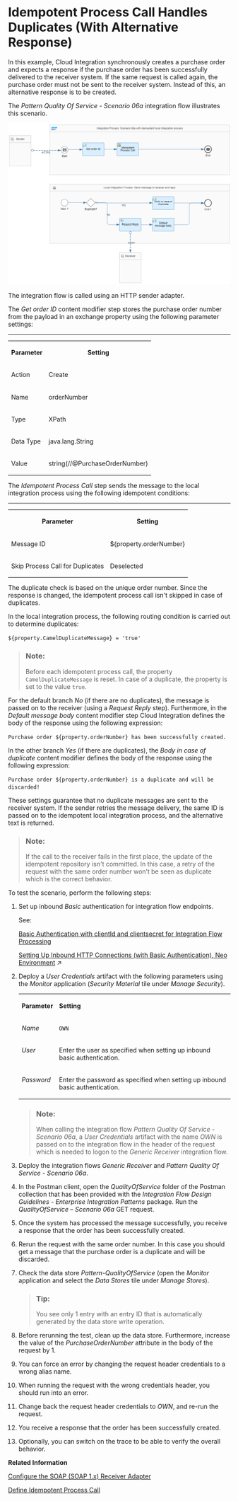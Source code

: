 <!-- loioa8706217bf174994bdca4cbe2b06955e -->

# Idempotent Process Call Handles Duplicates \(With Alternative Response\)

In this example, Cloud Integration synchronously creates a purchase order and expects a response if the purchase order has been successfully delivered to the receiver system. If the same request is called again, the purchase order must not be sent to the receiver system. Instead of this, an alternative response is to be created.

The *Pattern Quality Of Service - Scenario 06a* integration flow illustrates this scenario.

![](images/Image_Scenario_with_alternative_response_be42d15.png)

The integration flow is called using an HTTP sender adapter.

The *Get order ID* content modifier step stores the purchase order number from the payload in an exchange property using the following parameter settings:

****


<table>
<tr>
<th valign="top">

Parameter

</th>
<th valign="top">

Setting

</th>
</tr>
<tr>
<td valign="top">

Action

</td>
<td valign="top">

Create

</td>
</tr>
<tr>
<td valign="top">

Name

</td>
<td valign="top">

orderNumber

</td>
</tr>
<tr>
<td valign="top">

Type

</td>
<td valign="top">

XPath

</td>
</tr>
<tr>
<td valign="top">

Data Type

</td>
<td valign="top">

java.lang.String

</td>
</tr>
<tr>
<td valign="top">

Value

</td>
<td valign="top">

string\(//@PurchaseOrderNumber\)

</td>
</tr>
</table>

The *Idempotent Process Call* step sends the message to the local integration process using the following idempotent conditions:

****


<table>
<tr>
<th valign="top">

Parameter

</th>
<th valign="top">

Setting

</th>
</tr>
<tr>
<td valign="top">

Message ID

</td>
<td valign="top">

$\{property.orderNumber\}

</td>
</tr>
<tr>
<td valign="top">

Skip Process Call for Duplicates

</td>
<td valign="top">

Deselected

</td>
</tr>
</table>

The duplicate check is based on the unique order number. Since the response is changed, the idempotent process call isn't skipped in case of duplicates.

In the local integration process, the following routing condition is carried out to determine duplicates:

`${property.CamelDuplicateMessage} = 'true'`

> ### Note:  
> Before each idempotent process call, the property `CamelDuplicateMessage` is reset. In case of a duplicate, the property is set to the value `true`.

For the default branch *No* \(if there are no duplicates\), the message is passed on to the receiver \(using a *Request Reply* step\). Furthermore, in the *Default message body* content modifier step Cloud Integration defines the body of the response using the following expression:

`Purchase order ${property.orderNumber} has been successfully created.`

In the other branch *Yes* \(if there are duplicates\), the *Body in case of duplicate* content modifier defines the body of the response using the following expression:

`Purchase order ${property.orderNumber} is a duplicate and will be discarded!`

These settings guarantee that no duplicate messages are sent to the receiver system. If the sender retries the message delivery, the same ID is passed on to the idempotent local integration process, and the alternative text is returned.

> ### Note:  
> If the call to the receiver fails in the first place, the update of the idempotent repository isn't committed. In this case, a retry of the request with the same order number won’t be seen as duplicate which is the correct behavior.

To test the scenario, perform the following steps:

1.  Set up inbound *Basic* authentication for integration flow endpoints.

    See:

    [Basic Authentication with clientId and clientsecret for Integration Flow Processing](../40-RemoteSystems/basic-authentication-with-clientid-and-clientsecret-for-integration-flow-processing-647eeb3.md)

    [Setting Up Inbound HTTP Connections (with Basic Authentication), Neo Environment](https://help.sap.com/viewer/368c481cd6954bdfa5d0435479fd4eaf/Cloud/en-US/391c45cfcd0f4435952ab085283b7f7d.html "") :arrow_upper_right:

2.  Deploy a *User Credentials* artifact with the following parameters using the *Monitor* application \(*Security Material* tile under *Manage Security*\).


    <table>
    <tr>
    <th valign="top">

    Parameter
    
    </th>
    <th valign="top">

    Setting
    
    </th>
    </tr>
    <tr>
    <td valign="top">
    
    *Name*
    
    </td>
    <td valign="top">
    
    `OWN`
    
    </td>
    </tr>
    <tr>
    <td valign="top">
    
    *User*
    
    </td>
    <td valign="top">
    
    Enter the user as specified when setting up inbound basic authentication.
    
    </td>
    </tr>
    <tr>
    <td valign="top">
    
    *Password*
    
    </td>
    <td valign="top">
    
    Enter the password as specified when setting up inbound basic authentication.
    
    </td>
    </tr>
    </table>
    
    > ### Note:  
    > When calling the integration flow *Pattern Quality Of Service - Scenario 06a*, a *User Credentials* artifact with the name *OWN* is passed on to the integration flow in the header of the request which is needed to logon to the *Generic Receiver* integration flow.

3.  Deploy the integration flows *Generic Receiver* and *Pattern Quality Of Service - Scenario 06a*.
4.  In the Postman client, open the *QualityOfService* folder of the Postman collection that has been provided with the *Integration Flow Design Guidelines - Enterprise Integration Patterns* package. Run the *QualityOfService – Scenario 06a* GET request.
5.  Once the system has processed the message successfully, you receive a response that the order has been successfully created.
6.  Rerun the request with the same order number. In this case you should get a message that the purchase order is a duplicate and will be discarded.
7.  Check the data store *Pattern-QualityOfService* \(open the *Monitor* application and select the *Data Stores* tile under *Manage Stores*\).

    > ### Tip:  
    > You see only 1 entry with an entry ID that is automatically generated by the data store write operation.

8.  Before rerunning the test, clean up the data store. Furthermore, increase the value of the *PurchaseOrderNumber* attribute in the body of the request by 1.
9.  You can force an error by changing the request header credentials to a wrong alias name.
10. When running the request with the wrong credentials header, you should run into an error.
11. Change back the request header credentials to *OWN*, and re-run the request.
12. You receive a response that the order has been successfully created.
13. Optionally, you can switch on the trace to be able to verify the overall behavior.

**Related Information**  


[Configure the SOAP \(SOAP 1.x\) Receiver Adapter](configure-the-soap-soap-1-x-receiver-adapter-57f7b34.md "The SOAP (SOAP 1.x) receiver adapter enables a SAP BTP tenant to exchange messages with a receiver system that supports Simple Object Access Protocol (SOAP) 1.1.")

[Define Idempotent Process Call](define-idempotent-process-call-84c85d7.md "Execute a process call step to check if an incoming message was already processed, and skip the processing of this message.")

